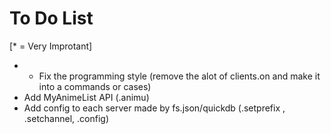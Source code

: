 # To Do List 
[* = Very Improtant]

- * Fix the programming style (remove the alot of clients.on and make it into a commands or cases)
- Add MyAnimeList API (.animu)
- Add config to each server made by fs.json/quickdb (.setprefix , .setchannel, .config)
